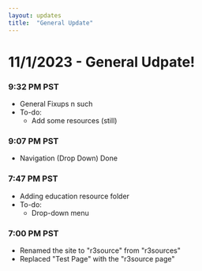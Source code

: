 ```yaml
---
layout: updates
title:  "General Update"
---
```

# 11/1/2023 - General Udpate!
### 9:32 PM PST
- General Fixups n such
- To-do:
  - Add some resources (still)

### 9:07 PM PST
- Navigation (Drop Down) Done

### 7:47 PM PST
- Adding education resource folder
- To-do:
  - Drop-down menu 

### 7:00 PM PST
- Renamed the site to "r3source" from "r3sources"
- Replaced "Test Page" with the "r3source page"
